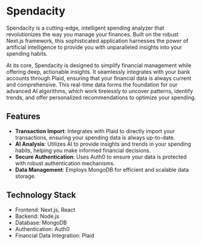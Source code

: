# Spendacity

Spendacity is a cutting-edge, intelligent spending analyzer that revolutionizes the way you manage your finances. Built on the robust Next.js framework, this sophisticated application harnesses the power of artificial intelligence to provide you with unparalleled insights into your spending habits.

At its core, Spendacity is designed to simplify financial management while offering deep, actionable insights. It seamlessly integrates with your bank accounts through Plaid, ensuring that your financial data is always current and comprehensive. This real-time data forms the foundation for our advanced AI algorithms, which work tirelessly to uncover patterns, identify trends, and offer personalized recommendations to optimize your spending.

## Features

- **Transaction Import**: Integrates with Plaid to directly import your transactions, ensuring your spending data is always up-to-date.
- **AI Analysis**: Utilizes AI to provide insights and trends in your spending habits, helping you make informed financial decisions.
- **Secure Authentication**: Uses Auth0 to ensure your data is protected with robust authentication mechanisms.
- **Data Management**: Employs MongoDB for efficient and scalable data storage.

## Technology Stack
- Frontend: Next.js, React
- Backend: Node.js
- Database: MongoDB
- Authentication: Auth0
- Financial Data Integration: Plaid
